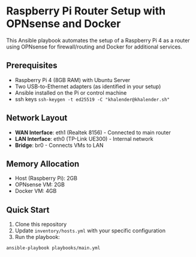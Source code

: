 # Raspberry Pi Router Setup with OPNsense and Docker

This Ansible playbook automates the setup of a Raspberry Pi 4 as a router using OPNsense for firewall/routing and Docker for additional services.

## Prerequisites

- Raspberry Pi 4 (8GB RAM) with Ubuntu Server
- Two USB-to-Ethernet adapters (as identified in your setup)
- Ansible installed on the Pi or control machine
- ssh keys 
 `ssh-keygen -t ed25519 -C "khalender@khalender.sh"`

## Network Layout

- **WAN Interface**: eth1 (Realtek 8156) - Connected to main router
- **LAN Interface**: eth0 (TP-Link UE300) - Internal network
- **Bridge**: br0 - Connects VMs to LAN

## Memory Allocation

- Host (Raspberry Pi): 2GB
- OPNsense VM: 2GB
- Docker VM: 4GB

## Quick Start

1. Clone this repository
2. Update `inventory/hosts.yml` with your specific configuration
3. Run the playbook:

```bash
ansible-playbook playbooks/main.yml
